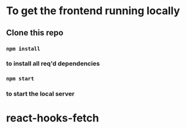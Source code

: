 # To get the frontend running locally

## Clone this repo

### `npm install` 
### to install all req'd dependencies

### `npm start`
###  to start the local server

# react-hooks-fetch

